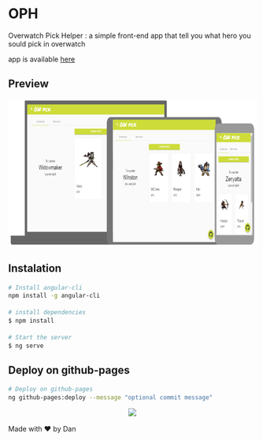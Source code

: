 # OPH
Overwatch Pick Helper : a simple front-end app that tell you what hero you sould pick in overwatch

app is available <a target="_blank" href="http://owpick.tk/">here</a>

## Preview
<p align="center">
    <img src="preview.png" height="300">
</p>

## Instalation
```bash
# Install angular-cli
npm install -g angular-cli

# install dependencies  
$ npm install 

# Start the server
$ ng serve
```

## Deploy on github-pages
```bash
# Deploy on github-pages
ng github-pages:deploy --message "optional commit message"
```

<p align="center">
    <img src="https://media.tenor.co/images/f82d9462b479a6f29b9636abaa0d3cbc/tenor.gif">
</p>

Made with :heart: by Dan
